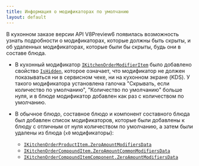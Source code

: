 ```yaml
---
title: Информация о модификаторах по умолчанию
layout: default
---
```


В кухонном заказе версии API V8Preview6 появилась возможность узнать подробности о модификаторах, которые должны быть скрыты, и об удаленных модификаторах, которые были бы скрыты, будь они в составе блюда.

- В кухонный модификатор [`IKitchenOrderModifierItem`](https://iiko.github.io/front.api.sdk/v8/html/T_Resto_Front_Api_Data_Kitchen_IKitchenOrderModifierItem.htm)
было добавлено свойство [`IsHidden`](https://iiko.github.io/front.api.sdk/v8/html/P_Resto_Front_Api_Data_Kitchen_IKitchenOrderModifierItem_IsHidden.htm),
которое означает, что модификатор не должен показываться ни в сервисном чеке, ни на кухонном экране (KDS).
У такого модификатора установлена галочка "Скрывать, если количество по умолчанию", "Количество по умолчанию" больше нуля, и в блюде модификатор добавлен как раз с количеством по умолчанию.

- В обычное блюдо, составное блюдо и компонент составного блюда был добавлен список модификаторов, которые были добавлены к блюду с отличным от нуля количеством по умолчанию, а затем были удалены из блюда (`x0` модификаторы):
	- [`IKitchenOrderProductItem.ZeroAmountModifiersData`](https://iiko.github.io/front.api.sdk/v8/html/P_Resto_Front_Api_Data_Kitchen_IKitchenOrderProductItem_ZeroAmountModifiersData.htm)
	- [`IKitchenOrderCompoundItem.ZeroAmountCommonModifiersData`](https://iiko.github.io/front.api.sdk/v8/html/P_Resto_Front_Api_Data_Kitchen_IKitchenOrderCompoundItem_ZeroAmountCommonModifiersData.htm)
	- [`IKitchenOrderCompoundItemComponent.ZeroAmountModifiersData`](https://iiko.github.io/front.api.sdk/v8/html/P_Resto_Front_Api_Data_Kitchen_IKitchenOrderCompoundItemComponent_ZeroAmountModifiersData.htm)